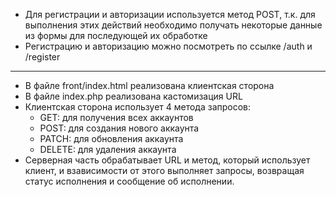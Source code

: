 - Для регистрации и авторизации используется метод POST, т.к. для выполнения этих действий необходимо получать некоторые данные из формы для последующей их обработке
- Регистрацию и авторизацию можно посмотреть по ссылке /auth и /register
----------------------------------------------------------------------------------------------------------------------------------------------------------------------
- В файле front/index.html реализована клиентская сторона
- В файлe index.php реализована кастомизация URL
- Клиентская сторона использует 4 метода запросов:
  - GET: для получения всех аккаунтов
  - POST: для создания нового аккаунта
  - PATCH: для обновления аккаунта
  - DELETE: для удаления аккаунта
- Серверная часть обрабатывает URL и метод, который использует клиент, и взависимости от этого выполняет запросы, возвращая статус исполнения и сообщение об исполнении.
